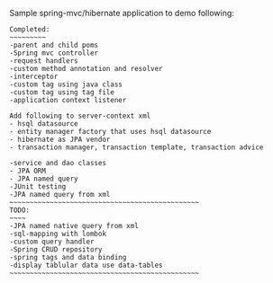 Sample spring-mvc/hibernate application to demo following:
~~~~~~~~~~~~~~~~~~~~~~~~~~~~~~~~~~~~~~~~~~~~~~~~~~~~~~~~~~~~
Completed:
~~~~~~~~~
-parent and child poms
-Spring mvc controller
-request handlers
-custom method annotation and resolver
-interceptor
-custom tag using java class
-custom tag using tag file
-application context listener

Add following to server-context xml
- hsql datasource
- entity manager factory that uses hsql datasource
- hibernate as JPA vendor
- transaction manager, transaction template, transaction advice 

-service and dao classes
- JPA ORM
- JPA named query
-JUnit testing
-JPA named query from xml
~~~~~~~~~~~~~~~~~~~~~~~~~~~~~~~~~~~~~~~~~~~~~~~
TODO:
~~~~
-JPA named native query from xml
-sql-mapping with lombok
-custom query handler
-Spring CRUD repository
-spring tags and data binding
-display tablular data use data-tables
~~~~~~~~~~~~~~~~~~~~~~~~~~~~~~~~~~~~~~~~~~~~~~~

